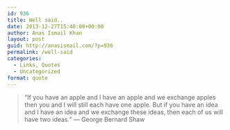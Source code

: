 ```yaml
---
id: 936
title: Well said..
date: 2013-12-27T15:40:08+00:00
author: Anas Ismail Khan
layout: post
guid: http://anasismail.com/?p=936
permalink: /well-said
categories:
  - Links, Quotes
  - Uncategorized
format: quote
---
```

> &#8220;If you have an apple and I have an apple and we exchange apples then you and I will still each have one apple. But if you have an idea and I have an idea and we exchange these ideas, then each of us will have two ideas.&#8221; &#8212; George Bernard Shaw